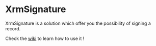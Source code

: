 # XrmSignature

XrmSignature is a solution which offer you the possibility of signing a record.

Check the [wiki](https://github.com/BackToTheCrm/XrmSignature/wiki) to learn how to use it !
